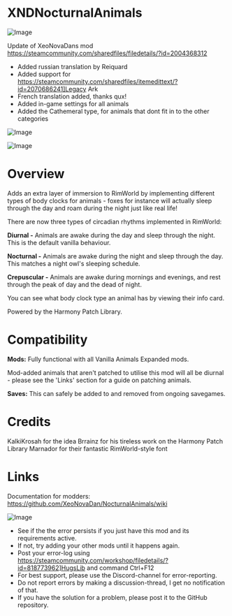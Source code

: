 # XNDNocturnalAnimals

![Image](https://i.imgur.com/buuPQel.png)

Update of XeoNovaDans mod
https://steamcommunity.com/sharedfiles/filedetails/?id=2004368312

- Added russian translation by Reiquard
- Added support for https://steamcommunity.com/sharedfiles/itemedittext/?id=2070686241]Legacy Ark
- French translation added, thanks qux!
- Added in-game settings for all animals
- Added the Cathemeral type, for animals that dont fit in to the other categories

![Image](https://i.imgur.com/pufA0kM.png)

	
![Image](https://i.imgur.com/Z4GOv8H.png)

# **Overview**

Adds an extra layer of immersion to RimWorld by implementing different types of body clocks for animals - foxes for instance will actually sleep through the day and roam during the night just like real life!

There are now three types of circadian rhythms implemented in RimWorld:

**Diurnal -** Animals are awake during the day and sleep through the night. This is the default vanilla behaviour.

**Nocturnal -** Animals are awake during the night and sleep through the day. This matches a night owl's sleeping schedule.

**Crepuscular -** Animals are awake during mornings and evenings, and rest through the peak of day and the dead of night.

You can see what body clock type an animal has by viewing their info card. 

Powered by the Harmony Patch Library.

# **Compatibility**

**Mods:**
Fully functional with all Vanilla Animals Expanded mods.

Mod-added animals that aren't patched to utilise this mod will all be diurnal - please see the 'Links' section for a guide on patching animals.

**Saves:**
This can safely be added to and removed from ongoing savegames.

# **Credits**

KalkiKrosah for the idea
Brrainz for his tireless work on the Harmony Patch Library
Marnador for their fantastic RimWorld-style font

# **Links**

Documentation for modders: https://github.com/XeoNovaDan/NocturnalAnimals/wiki

![Image](https://i.imgur.com/PwoNOj4.png)



-  See if the the error persists if you just have this mod and its requirements active.
-  If not, try adding your other mods until it happens again.
-  Post your error-log using https://steamcommunity.com/workshop/filedetails/?id=818773962]HugsLib and command Ctrl+F12
-  For best support, please use the Discord-channel for error-reporting.
-  Do not report errors by making a discussion-thread, I get no notification of that.
-  If you have the solution for a problem, please post it to the GitHub repository.




